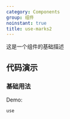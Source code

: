 ```yaml
---
category: Components
group: 组件
noinstant: true
title: use-marks2
---
```


这是一个组件的基础描述

## 代码演示

### 基础用法

Demo:

<code src="./marks2/demo.tsx"  background="#f0f2f5" >use</code>
